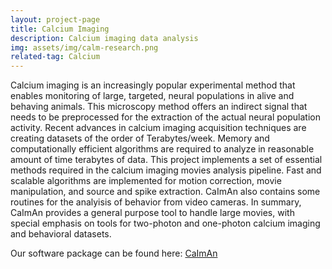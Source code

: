 ```yaml
---
layout: project-page
title: Calcium Imaging
description: Calcium imaging data analysis
img: assets/img/calm-research.png
related-tag: Calcium
---
```


Calcium imaging is an increasingly popular experimental method that enables monitoring of large, targeted, neural populations in alive and behaving animals. This microscopy method offers an indirect signal that needs to be preprocessed for the extraction of the actual neural population activity. Recent advances in calcium imaging acquisition techniques are creating datasets of the order of Terabytes/week. Memory and computationally efficient algorithms are required to analyze in reasonable amount of time terabytes of data. This project implements a set of essential methods required in the calcium imaging movies analysis pipeline. Fast and scalable algorithms are implemented for motion correction, movie manipulation, and source and spike extraction. CaImAn also contains some routines for the analyisis of behavior from video cameras. In summary, CaImAn provides a general purpose tool to handle large movies, with special emphasis on tools for two-photon and one-photon calcium imaging and behavioral datasets.

Our software package can be found here: <a href="https://github.com/flatironinstitute/CaImAn">CaImAn</a>